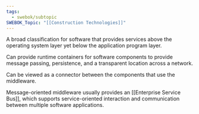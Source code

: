```yaml
---
tags:
  - swebok/subtopic
SWEBOK_Topic: "[[Construction Technologies]]"
---
```

A broad classification for software that provides services above the operating system layer yet below the application program layer.

Can provide runtime containers for software components to provide message passing, persistence, and a transparent location across a network.

Can be viewed as a connector between the components that use the middleware.

Message-oriented middleware usually provides an [[Enterprise Service Bus]], which supports service-oriented interaction and communication between multiple software applications.